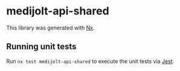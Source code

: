 # medijolt-api-shared

This library was generated with [Nx](https://nx.dev).

## Running unit tests

Run `nx test medijolt-api-shared` to execute the unit tests via [Jest](https://jestjs.io).
